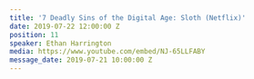 ```yaml
---
title: '7 Deadly Sins of the Digital Age: Sloth (Netflix)'
date: 2019-07-22 12:00:00 Z
position: 11
speaker: Ethan Harrington
media: https://www.youtube.com/embed/NJ-65LLFABY
message_date: 2019-07-21 10:00:00 Z
---
```


